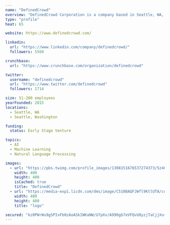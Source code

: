 ```yaml
---
name: "DefinedCrowd"
overview: "DefinedCrowd Corporation is a company based in Seattle, WA, USA, with R&amp;D centers in Lisbon and Porto, Portugal, and Tokyo, Japan.  We offer efficient data workflows that enable data scientists to collect, synthesize, enrich and structure training data. We do this by combining human-in-the-loop, automatic tools, and machine learning capabilities to accelerate enterprise machine learning and Artificial Intelligence initiatives training and modeling. Our value proposition is 95-98% quality, speed (5-10x faster than competition) and scale (70 languages and dialects covered).  With strong expertise in speech and natural language processing technologies, the company has been serving top AI companies and Fortune 500 companies since day one."
type: "profile"
heat: 65

website: https://www.definedcrowd.com/

linkedin:
  url: "https://www.linkedin.com/company/definedcrowd/"
  followers: 5560

crunchbase:
  url: "https://www.crunchbase.com/organization/definedcrowd"

twitter:
  username: "definedcrowd"
  url: "https://www.twitter.com/definedcrowd"
  followers: 1714

size: 51-200 employees
yearFounded: 2015
locations:
  - Seattle, WA
  - Seattle, Washington

funding:
  status: Early Stage Venture

topics:
  - AI
  - Machine Learning
  - Natural Language Processing

images:
  - url: "https://pbs.twimg.com/profile_images/1308151676537274373/5z4CP4P4_400x400.jpg"
    width: 400
    height: 400
    isCached: true
    title: "DefinedCrowd"
  - url: "https://media-exp1.licdn.com/dms/image/C510BAQFJWfl9KtlUTA/company-logo_200_200/0?e=1594857600&v=beta&t=ctokgOnNLdzzaX66yPSL2x3sQUVh5Wz-B7daU1pk_-Y"
    width: 400
    height: 400
    title: "logo"

secured: "kz0PWrWu9gSPIvFb0zAoASkIWKaNW/U7pXv/A990gb7eVFQvU8yzjTaCjjXu+dqsvmFWiRqeZKa4c33ooNnxVrayncuRjx7HktHS7W/3gmZ5qmHBr2toe8T5HhNFMv+WeTO/F0/q+4TJ1IgwY0YfVynlWGr/EmVL819va33nCkp/yRBsH8JI9KpBdigpZSMDP8t68VeZqLJpwMfovt+o8RCJqzAe4HrjRQ6NRL2n78WWTTI7xYTd0BzM98etYVjO+XD2RB7oIAN6N84pdFvFtemiYeEgUkM38pfRbXyV2sVYcBJRTT52gDw0fteMSvPHV0cqGSqQ0as8nhbusv19iHPjjgI6ld8fwqnPZg532DH2kRWEfpajBDygXxZzhbxHNLpvP5YI1Zt3JKAvD8zjR6daUOi9FTQ5m8WPSAhmD4o=;FoFgztA2c2eUst5xMJ8IYA=="
---
```



